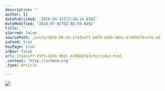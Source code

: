 ```yaml
---
description: ''
author: []
datePublished: '2016-08-31T17:24:14.830Z'
dateModified: '2016-07-02T02:02:59.049Z'
title: ''
starred: false
sourcePath: _posts/2016-08-31-1fa3ceff-b9f9-426b-901c-6700b6f61efe.md
inFeed: true
hasPage: true
inNav: false
url: 1fa3ceff-b9f9-426b-901c-6700b6f61efe/index.html
_context: 'http://schema.org'
_type: Article

---
```

![](https://the-grid-user-content.s3-us-west-2.amazonaws.com/e875227e-838e-4528-800c-40a11e26cb74.jpg)